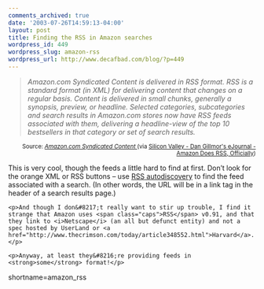 ```yaml
---
comments_archived: true
date: '2003-07-26T14:59:13-04:00'
layout: post
title: Finding the RSS in Amazon searches
wordpress_id: 449
wordpress_slug: amazon-rss
wordpress_url: http://www.decafbad.com/blog/?p=449
---
```

<blockquote cite="http://www.amazon.com/exec/obidos/subst/xs/syndicate.html/104-1066435-9294366"><i>Amazon.com Syndicated Content is delivered in RSS format. RSS is a standard format (in  XML) for delivering  content that changes on a regular basis. Content is delivered in small chunks, generally a synopsis, preview, or headline. Selected categories, subcategories and  search results in Amazon.com stores now have RSS feeds associated with them, delivering a headline-view of the top 10 bestsellers in that category or set of  search results.</i></blockquote><div class="credit" align="right"><small>Source: <cite><a href="http://www.amazon.com/exec/obidos/subst/xs/syndicate.html/104-1066435-9294366">Amazon.com Syndicated Content </a></cite> (via <a href="http://weblog.siliconvalley.com/column/dangillmor/archives/001232.shtml">Silicon Valley - Dan Gillmor's eJournal - Amazon Does RSS, Officially</a>)</small></div>	<p>This is very cool, though the feeds a little hard to find at first.  Don&#8217;t look for the orange <span class="caps">XML</span> or <span class="caps">RSS</span> buttons &#8211; use <a href="http://diveintomark.org/archives/2002/05/30/rss_autodiscovery.html"><span class="caps">RSS</span> autodiscovery</a> to find the feed associated with a search.  (In other words, the <span class="caps">URL</span> will be in a link tag in the header of a search results page.)</p>

	<p>And though I don&#8217;t really want to stir up trouble, I find it strange that Amazon uses <span class="caps">RSS</span> v0.91, and that they link to <i>Netscape</i> (an all but defunct entity) and not a spec hosted by UserLand or <a href="http://www.thecrimson.com/today/article348552.html">Harvard</a>.</p>

	<p>Anyway, at least they&#8216;re providing feeds in <strong>some</strong> format!</p>
<!--more-->
shortname=amazon_rss
